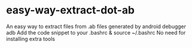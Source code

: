 # easy-way-extract-dot-ab
An easy way to extract files from .ab files generated by android debugger adb 
Add the code snippet to your .bashrc & source ~/.bashrc 
No need for installing extra tools 
